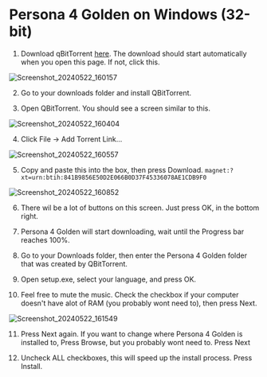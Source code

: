 # Persona 4 Golden on Windows (32-bit)
1. Download qBitTorrent [here](https://www.fosshub.com/qBittorrent.html?dwl=qbittorrent_4.6.4_x64_setup.exe). The download should start automatically when you open this page. If not, click this.

![Screenshot_20240522_160157](https://github.com/verbes4/free-persona-smt/assets/24574201/c7e9995e-1a3f-4f47-a704-59daa76043c0)

2. Go to your downloads folder and install QBitTorrent.

3. Open QBitTorrent. You should see a screen similar to this.

![Screenshot_20240522_160404](https://github.com/verbes4/free-persona-smt/assets/24574201/02dfcce7-42bb-49eb-8c6c-4cdeca63e59e)

4. Click File -> Add Torrent Link... 

![Screenshot_20240522_160557](https://github.com/verbes4/free-persona-smt/assets/24574201/dac966fd-cb9f-4997-b309-ca180f145744)

5. Copy and paste this into the box, then press Download. `magnet:?xt=urn:btih:841B9856E50D2E066B0D37F45336078AE1CDB9F0`

![Screenshot_20240522_160852](https://github.com/verbes4/free-persona-smt/assets/24574201/a398d9bf-4e02-4e86-8276-d8903b352c8c)

6. There wil be a lot of buttons on this screen. Just press OK, in the bottom right.

7. Persona 4 Golden will start downloading, wait until the Progress bar reaches 100%.

8. Go to your Downloads folder, then enter the Persona 4 Golden folder that was created by QBitTorrent.

9. Open setup.exe, select your language, and press OK.

10. Feel free to mute the music. Check the checkbox if your computer doesn't have alot of RAM (you probably wont need to), then press Next.

![Screenshot_20240522_161549](https://github.com/verbes4/free-persona-smt/assets/24574201/375f60fb-18ae-49b4-a988-ef78fcc6f2fb)

11. Press Next again. If you want to change where Persona 4 Golden is installed to, Press Browse, but you probably wont need to. Press Next

12. Uncheck ALL checkboxes, this will speed up the install process. Press Install. 
